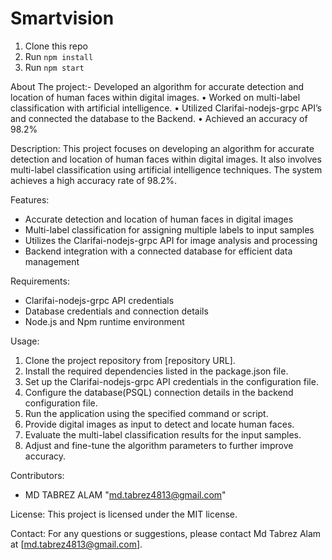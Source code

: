 # Smartvision 
1. Clone this repo
2. Run `npm install`
3. Run `npm start`

About The project:- 
 Developed an algorithm for accurate detection and location of human faces
within digital images.
• Worked on multi-label classification with artificial intelligence.
• Utilized Clarifai-nodejs-grpc API’s and connected the database to the Backend.
• Achieved an accuracy of 98.2%

Description:
This project focuses on developing an algorithm for accurate detection and location of human faces within digital images. It also involves multi-label classification using artificial intelligence techniques. The system achieves a high accuracy rate of 98.2%.

Features:
- Accurate detection and location of human faces in digital images
- Multi-label classification for assigning multiple labels to input samples
- Utilizes the Clarifai-nodejs-grpc API for image analysis and processing
- Backend integration with a connected database for efficient data management

Requirements:
- Clarifai-nodejs-grpc API credentials
- Database credentials and connection details
- Node.js and Npm runtime environment

Usage:
1. Clone the project repository from [repository URL].
2. Install the required dependencies listed in the package.json file.
3. Set up the Clarifai-nodejs-grpc API credentials in the configuration file.
4. Configure the database(PSQL) connection details in the backend configuration file.
5. Run the application using the specified command or script.
6. Provide digital images as input to detect and locate human faces.
7. Evaluate the multi-label classification results for the input samples.
8. Adjust and fine-tune the algorithm parameters to further improve accuracy.

Contributors:
- MD TABREZ ALAM "md.tabrez4813@gmail.com"

License:
This project is licensed under the MIT  license.

Contact:
For any questions or suggestions, please contact Md Tabrez Alam at [md.tabrez4813@gmail.com].
